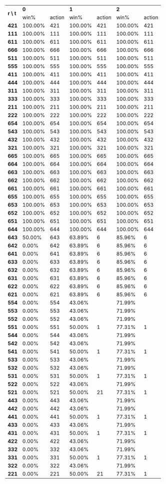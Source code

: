 <table>
	<tr>
		<td rowspan="2"><b>r \ t </td>
		<td colspan="2"><b>0</td>
		<td colspan="2"><b>1</td>
		<td colspan="2"><b>2</td>
	</tr>
	<tr>
		<td>win%</td>
		<td>action</td>
		<td>win%</td>
		<td>action</td>
		<td>win%</td>
		<td>action</td>
	</tr>
	</tr>
		<td><b>421</td>
		<td>100.00%</td>
		<td>421</td>
		<td>100.00%</td>
		<td>421</td>
		<td>100.00%</td>
		<td>421</td>
	</tr>
	</tr>
		<td><b>111</td>
		<td>100.00%</td>
		<td>111</td>
		<td>100.00%</td>
		<td>111</td>
		<td>100.00%</td>
		<td>111</td>
	</tr>
	</tr>
		<td><b>611</td>
		<td>100.00%</td>
		<td>611</td>
		<td>100.00%</td>
		<td>611</td>
		<td>100.00%</td>
		<td>611</td>
	</tr>
	</tr>
		<td><b>666</td>
		<td>100.00%</td>
		<td>666</td>
		<td>100.00%</td>
		<td>666</td>
		<td>100.00%</td>
		<td>666</td>
	</tr>
	</tr>
		<td><b>511</td>
		<td>100.00%</td>
		<td>511</td>
		<td>100.00%</td>
		<td>511</td>
		<td>100.00%</td>
		<td>511</td>
	</tr>
	</tr>
		<td><b>555</td>
		<td>100.00%</td>
		<td>555</td>
		<td>100.00%</td>
		<td>555</td>
		<td>100.00%</td>
		<td>555</td>
	</tr>
	</tr>
		<td><b>411</td>
		<td>100.00%</td>
		<td>411</td>
		<td>100.00%</td>
		<td>411</td>
		<td>100.00%</td>
		<td>411</td>
	</tr>
	</tr>
		<td><b>444</td>
		<td>100.00%</td>
		<td>444</td>
		<td>100.00%</td>
		<td>444</td>
		<td>100.00%</td>
		<td>444</td>
	</tr>
	</tr>
		<td><b>311</td>
		<td>100.00%</td>
		<td>311</td>
		<td>100.00%</td>
		<td>311</td>
		<td>100.00%</td>
		<td>311</td>
	</tr>
	</tr>
		<td><b>333</td>
		<td>100.00%</td>
		<td>333</td>
		<td>100.00%</td>
		<td>333</td>
		<td>100.00%</td>
		<td>333</td>
	</tr>
	</tr>
		<td><b>211</td>
		<td>100.00%</td>
		<td>211</td>
		<td>100.00%</td>
		<td>211</td>
		<td>100.00%</td>
		<td>211</td>
	</tr>
	</tr>
		<td><b>222</td>
		<td>100.00%</td>
		<td>222</td>
		<td>100.00%</td>
		<td>222</td>
		<td>100.00%</td>
		<td>222</td>
	</tr>
	</tr>
		<td><b>654</td>
		<td>100.00%</td>
		<td>654</td>
		<td>100.00%</td>
		<td>654</td>
		<td>100.00%</td>
		<td>654</td>
	</tr>
	</tr>
		<td><b>543</td>
		<td>100.00%</td>
		<td>543</td>
		<td>100.00%</td>
		<td>543</td>
		<td>100.00%</td>
		<td>543</td>
	</tr>
	</tr>
		<td><b>432</td>
		<td>100.00%</td>
		<td>432</td>
		<td>100.00%</td>
		<td>432</td>
		<td>100.00%</td>
		<td>432</td>
	</tr>
	</tr>
		<td><b>321</td>
		<td>100.00%</td>
		<td>321</td>
		<td>100.00%</td>
		<td>321</td>
		<td>100.00%</td>
		<td>321</td>
	</tr>
	</tr>
		<td><b>665</td>
		<td>100.00%</td>
		<td>665</td>
		<td>100.00%</td>
		<td>665</td>
		<td>100.00%</td>
		<td>665</td>
	</tr>
	</tr>
		<td><b>664</td>
		<td>100.00%</td>
		<td>664</td>
		<td>100.00%</td>
		<td>664</td>
		<td>100.00%</td>
		<td>664</td>
	</tr>
	</tr>
		<td><b>663</td>
		<td>100.00%</td>
		<td>663</td>
		<td>100.00%</td>
		<td>663</td>
		<td>100.00%</td>
		<td>663</td>
	</tr>
	</tr>
		<td><b>662</td>
		<td>100.00%</td>
		<td>662</td>
		<td>100.00%</td>
		<td>662</td>
		<td>100.00%</td>
		<td>662</td>
	</tr>
	</tr>
		<td><b>661</td>
		<td>100.00%</td>
		<td>661</td>
		<td>100.00%</td>
		<td>661</td>
		<td>100.00%</td>
		<td>661</td>
	</tr>
	</tr>
		<td><b>655</td>
		<td>100.00%</td>
		<td>655</td>
		<td>100.00%</td>
		<td>655</td>
		<td>100.00%</td>
		<td>655</td>
	</tr>
	</tr>
		<td><b>653</td>
		<td>100.00%</td>
		<td>653</td>
		<td>100.00%</td>
		<td>653</td>
		<td>100.00%</td>
		<td>653</td>
	</tr>
	</tr>
		<td><b>652</td>
		<td>100.00%</td>
		<td>652</td>
		<td>100.00%</td>
		<td>652</td>
		<td>100.00%</td>
		<td>652</td>
	</tr>
	</tr>
		<td><b>651</td>
		<td>100.00%</td>
		<td>651</td>
		<td>100.00%</td>
		<td>651</td>
		<td>100.00%</td>
		<td>651</td>
	</tr>
	</tr>
		<td><b>644</td>
		<td>100.00%</td>
		<td>644</td>
		<td>100.00%</td>
		<td>644</td>
		<td>100.00%</td>
		<td>644</td>
	</tr>
	</tr>
		<td><b>643</td>
		<td> 50.00%</td>
		<td>643</td>
		<td> 63.89%</td>
		<td>  6</td>
		<td> 85.96%</td>
		<td>  6</td>
	</tr>
	</tr>
		<td><b>642</td>
		<td>  0.00%</td>
		<td>642</td>
		<td> 63.89%</td>
		<td>  6</td>
		<td> 85.96%</td>
		<td>  6</td>
	</tr>
	</tr>
		<td><b>641</td>
		<td>  0.00%</td>
		<td>641</td>
		<td> 63.89%</td>
		<td>  6</td>
		<td> 85.96%</td>
		<td>  6</td>
	</tr>
	</tr>
		<td><b>633</td>
		<td>  0.00%</td>
		<td>633</td>
		<td> 63.89%</td>
		<td>  6</td>
		<td> 85.96%</td>
		<td>  6</td>
	</tr>
	</tr>
		<td><b>632</td>
		<td>  0.00%</td>
		<td>632</td>
		<td> 63.89%</td>
		<td>  6</td>
		<td> 85.96%</td>
		<td>  6</td>
	</tr>
	</tr>
		<td><b>631</td>
		<td>  0.00%</td>
		<td>631</td>
		<td> 63.89%</td>
		<td>  6</td>
		<td> 85.96%</td>
		<td>  6</td>
	</tr>
	</tr>
		<td><b>622</td>
		<td>  0.00%</td>
		<td>622</td>
		<td> 63.89%</td>
		<td>  6</td>
		<td> 85.96%</td>
		<td>  6</td>
	</tr>
	</tr>
		<td><b>621</td>
		<td>  0.00%</td>
		<td>621</td>
		<td> 63.89%</td>
		<td>  6</td>
		<td> 85.96%</td>
		<td>  6</td>
	</tr>
	</tr>
		<td><b>554</td>
		<td>  0.00%</td>
		<td>554</td>
		<td> 43.06%</td>
		<td>   </td>
		<td> 71.99%</td>
		<td>   </td>
	</tr>
	</tr>
		<td><b>553</td>
		<td>  0.00%</td>
		<td>553</td>
		<td> 43.06%</td>
		<td>   </td>
		<td> 71.99%</td>
		<td>   </td>
	</tr>
	</tr>
		<td><b>552</td>
		<td>  0.00%</td>
		<td>552</td>
		<td> 43.06%</td>
		<td>   </td>
		<td> 71.99%</td>
		<td>   </td>
	</tr>
	</tr>
		<td><b>551</td>
		<td>  0.00%</td>
		<td>551</td>
		<td> 50.00%</td>
		<td>  1</td>
		<td> 77.31%</td>
		<td>  1</td>
	</tr>
	</tr>
		<td><b>544</td>
		<td>  0.00%</td>
		<td>544</td>
		<td> 43.06%</td>
		<td>   </td>
		<td> 71.99%</td>
		<td>   </td>
	</tr>
	</tr>
		<td><b>542</td>
		<td>  0.00%</td>
		<td>542</td>
		<td> 43.06%</td>
		<td>   </td>
		<td> 71.99%</td>
		<td>   </td>
	</tr>
	</tr>
		<td><b>541</td>
		<td>  0.00%</td>
		<td>541</td>
		<td> 50.00%</td>
		<td>  1</td>
		<td> 77.31%</td>
		<td>  1</td>
	</tr>
	</tr>
		<td><b>533</td>
		<td>  0.00%</td>
		<td>533</td>
		<td> 43.06%</td>
		<td>   </td>
		<td> 71.99%</td>
		<td>   </td>
	</tr>
	</tr>
		<td><b>532</td>
		<td>  0.00%</td>
		<td>532</td>
		<td> 43.06%</td>
		<td>   </td>
		<td> 71.99%</td>
		<td>   </td>
	</tr>
	</tr>
		<td><b>531</td>
		<td>  0.00%</td>
		<td>531</td>
		<td> 50.00%</td>
		<td>  1</td>
		<td> 77.31%</td>
		<td>  1</td>
	</tr>
	</tr>
		<td><b>522</td>
		<td>  0.00%</td>
		<td>522</td>
		<td> 43.06%</td>
		<td>   </td>
		<td> 71.99%</td>
		<td>   </td>
	</tr>
	</tr>
		<td><b>521</td>
		<td>  0.00%</td>
		<td>521</td>
		<td> 50.00%</td>
		<td> 21</td>
		<td> 77.31%</td>
		<td>  1</td>
	</tr>
	</tr>
		<td><b>443</td>
		<td>  0.00%</td>
		<td>443</td>
		<td> 43.06%</td>
		<td>   </td>
		<td> 71.99%</td>
		<td>   </td>
	</tr>
	</tr>
		<td><b>442</td>
		<td>  0.00%</td>
		<td>442</td>
		<td> 43.06%</td>
		<td>   </td>
		<td> 71.99%</td>
		<td>   </td>
	</tr>
	</tr>
		<td><b>441</td>
		<td>  0.00%</td>
		<td>441</td>
		<td> 50.00%</td>
		<td>  1</td>
		<td> 77.31%</td>
		<td>  1</td>
	</tr>
	</tr>
		<td><b>433</td>
		<td>  0.00%</td>
		<td>433</td>
		<td> 43.06%</td>
		<td>   </td>
		<td> 71.99%</td>
		<td>   </td>
	</tr>
	</tr>
		<td><b>431</td>
		<td>  0.00%</td>
		<td>431</td>
		<td> 50.00%</td>
		<td>  1</td>
		<td> 77.31%</td>
		<td>  1</td>
	</tr>
	</tr>
		<td><b>422</td>
		<td>  0.00%</td>
		<td>422</td>
		<td> 43.06%</td>
		<td>   </td>
		<td> 71.99%</td>
		<td>   </td>
	</tr>
	</tr>
		<td><b>332</td>
		<td>  0.00%</td>
		<td>332</td>
		<td> 43.06%</td>
		<td>   </td>
		<td> 71.99%</td>
		<td>   </td>
	</tr>
	</tr>
		<td><b>331</td>
		<td>  0.00%</td>
		<td>331</td>
		<td> 50.00%</td>
		<td>  1</td>
		<td> 77.31%</td>
		<td>  1</td>
	</tr>
	</tr>
		<td><b>322</td>
		<td>  0.00%</td>
		<td>322</td>
		<td> 43.06%</td>
		<td>   </td>
		<td> 71.99%</td>
		<td>   </td>
	</tr>
	</tr>
		<td><b>221</td>
		<td>  0.00%</td>
		<td>221</td>
		<td> 50.00%</td>
		<td> 21</td>
		<td> 77.31%</td>
		<td>  1</td>
	</tr>
	</tr>
</table>
